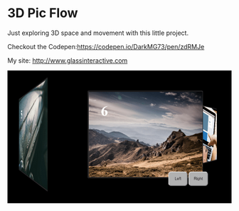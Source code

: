 # 3D Pic Flow
Just exploring 3D space and movement with this little project.

Checkout the Codepen:https://codepen.io/DarkMG73/pen/zdRMJe

My site: http://www.glassinteractive.com

![Image of 3D Pic Flow](img/mike_glass-3d_pic_flow.png)
